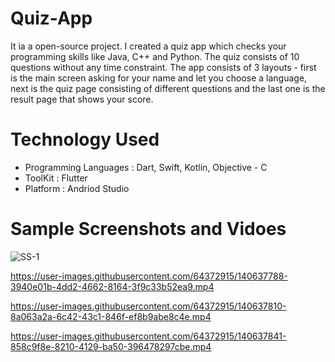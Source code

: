 # Quiz-App

It ia a open-source project. I created a quiz app which checks your programming skills like Java, C++ and Python. The quiz consists of 10 questions without any time constraint.
The app consists of 3 layouts - first is the main screen asking for your name and let you choose a language, next is the quiz page consisting of different questions and the last one is the result page that shows your score.
 
# Technology Used
* Programming Languages : Dart, Swift, Kotlin, Objective - C
* ToolKit : Flutter
* Platform : Andriod Studio

# Sample Screenshots and Vidoes
![SS-1](https://user-images.githubusercontent.com/64372915/140637745-32993cd6-8955-4d3c-b800-03abb0bc71fb.jpeg)

https://user-images.githubusercontent.com/64372915/140637788-3940e01b-4dd2-4662-8164-3f9c33b52ea9.mp4

https://user-images.githubusercontent.com/64372915/140637810-8a063a2a-6c42-43c1-846f-ef8b9abe8c4e.mp4

https://user-images.githubusercontent.com/64372915/140637841-858c9f8e-8210-4129-ba50-396478297cbe.mp4
